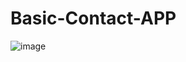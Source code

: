 # Basic-Contact-APP
![image](https://user-images.githubusercontent.com/51041395/122636287-2ecc0c00-d108-11eb-97e4-9fc08d899c11.png)
